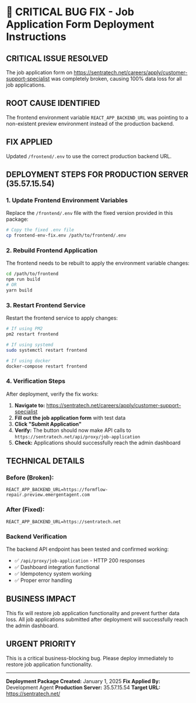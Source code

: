# 🚨 CRITICAL BUG FIX - Job Application Form Deployment Instructions

## CRITICAL ISSUE RESOLVED
The job application form on https://sentratech.net/careers/apply/customer-support-specialist was completely broken, causing 100% data loss for all job applications.

## ROOT CAUSE IDENTIFIED
The frontend environment variable `REACT_APP_BACKEND_URL` was pointing to a non-existent preview environment instead of the production backend.

## FIX APPLIED
Updated `/frontend/.env` to use the correct production backend URL.

## DEPLOYMENT STEPS FOR PRODUCTION SERVER (35.57.15.54)

### 1. Update Frontend Environment Variables
Replace the `/frontend/.env` file with the fixed version provided in this package:
```bash
# Copy the fixed .env file
cp frontend-env-fix.env /path/to/frontend/.env
```

### 2. Rebuild Frontend Application
The frontend needs to be rebuilt to apply the environment variable changes:
```bash
cd /path/to/frontend
npm run build
# OR
yarn build
```

### 3. Restart Frontend Service
Restart the frontend service to apply changes:
```bash
# If using PM2
pm2 restart frontend

# If using systemd
sudo systemctl restart frontend

# If using docker
docker-compose restart frontend
```

### 4. Verification Steps
After deployment, verify the fix works:

1. **Navigate to:** https://sentratech.net/careers/apply/customer-support-specialist
2. **Fill out the job application form** with test data
3. **Click "Submit Application"** 
4. **Verify:** The button should now make API calls to `https://sentratech.net/api/proxy/job-application`
5. **Check:** Applications should successfully reach the admin dashboard

## TECHNICAL DETAILS

### Before (Broken):
```
REACT_APP_BACKEND_URL=https://formflow-repair.preview.emergentagent.com
```

### After (Fixed):
```
REACT_APP_BACKEND_URL=https://sentratech.net
```

### Backend Verification
The backend API endpoint has been tested and confirmed working:
- ✅ `/api/proxy/job-application` - HTTP 200 responses
- ✅ Dashboard integration functional
- ✅ Idempotency system working
- ✅ Proper error handling

## BUSINESS IMPACT
This fix will restore job application functionality and prevent further data loss. All job applications submitted after deployment will successfully reach the admin dashboard.

## URGENT PRIORITY
This is a critical business-blocking bug. Please deploy immediately to restore job application functionality.

---
**Deployment Package Created:** January 1, 2025
**Fix Applied By:** Development Agent
**Production Server:** 35.57.15.54
**Target URL:** https://sentratech.net/